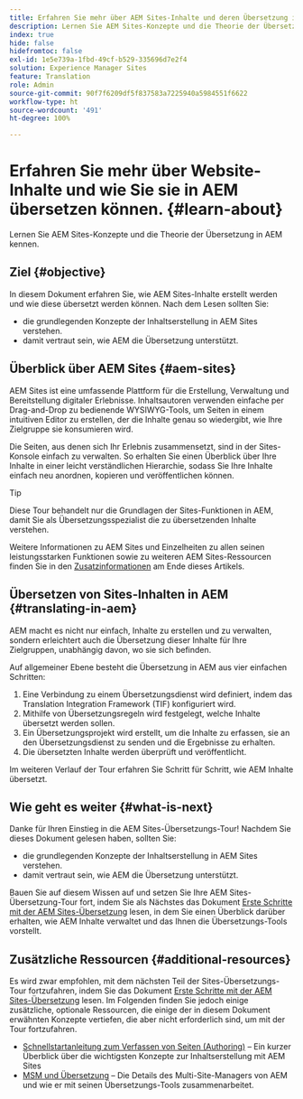 ```yaml
---
title: Erfahren Sie mehr über AEM Sites-Inhalte und deren Übersetzung in AEM
description: Lernen Sie AEM Sites-Konzepte und die Theorie der Übersetzung in AEM kennen.
index: true
hide: false
hidefromtoc: false
exl-id: 1e5e739a-1fbd-49cf-b529-335696d7e2f4
solution: Experience Manager Sites
feature: Translation
role: Admin
source-git-commit: 90f7f6209df5f837583a7225940a5984551f6622
workflow-type: ht
source-wordcount: '491'
ht-degree: 100%

---
```


# Erfahren Sie mehr über Website-Inhalte und wie Sie sie in AEM übersetzen können. {#learn-about}

Lernen Sie AEM Sites-Konzepte und die Theorie der Übersetzung in AEM kennen.

## Ziel {#objective}

In diesem Dokument erfahren Sie, wie AEM Sites-Inhalte erstellt werden und wie diese übersetzt werden können. Nach dem Lesen sollten Sie:

* die grundlegenden Konzepte der Inhaltserstellung in AEM Sites verstehen.
* damit vertraut sein, wie AEM die Übersetzung unterstützt.

## Überblick über AEM Sites {#aem-sites}

AEM Sites ist eine umfassende Plattform für die Erstellung, Verwaltung und Bereitstellung digitaler Erlebnisse. Inhaltsautoren verwenden einfache per Drag-and-Drop zu bedienende WYSIWYG-Tools, um Seiten in einem intuitiven Editor zu erstellen, der die Inhalte genau so wiedergibt, wie Ihre Zielgruppe sie konsumieren wird.

Die Seiten, aus denen sich Ihr Erlebnis zusammensetzt, sind in der Sites-Konsole einfach zu verwalten. So erhalten Sie einen Überblick über Ihre Inhalte in einer leicht verständlichen Hierarchie, sodass Sie Ihre Inhalte einfach neu anordnen, kopieren und veröffentlichen können.

>[!TIP]
>
>Diese Tour behandelt nur die Grundlagen der Sites-Funktionen in AEM, damit Sie als Übersetzungsspezialist die zu übersetzenden Inhalte verstehen.
>
>Weitere Informationen zu AEM Sites und Einzelheiten zu allen seinen leistungsstarken Funktionen sowie zu weiteren AEM Sites-Ressourcen finden Sie in den [Zusatzinformationen](#additional-information) am Ende dieses Artikels.

## Übersetzen von Sites-Inhalten in AEM {#translating-in-aem}

AEM macht es nicht nur einfach, Inhalte zu erstellen und zu verwalten, sondern erleichtert auch die Übersetzung dieser Inhalte für Ihre Zielgruppen, unabhängig davon, wo sie sich befinden.

Auf allgemeiner Ebene besteht die Übersetzung in AEM aus vier einfachen Schritten:

1. Eine Verbindung zu einem Übersetzungsdienst wird definiert, indem das Translation Integration Framework (TIF) konfiguriert wird.
1. Mithilfe von Übersetzungsregeln wird festgelegt, welche Inhalte übersetzt werden sollen.
1. Ein Übersetzungsprojekt wird erstellt, um die Inhalte zu erfassen, sie an den Übersetzungsdienst zu senden und die Ergebnisse zu erhalten.
1. Die übersetzten Inhalte werden überprüft und veröffentlicht.


Im weiteren Verlauf der Tour erfahren Sie Schritt für Schritt, wie AEM Inhalte übersetzt.

## Wie geht es weiter {#what-is-next}

Danke für Ihren Einstieg in die AEM Sites-Übersetzungs-Tour! Nachdem Sie dieses Dokument gelesen haben, sollten Sie:

* die grundlegenden Konzepte der Inhaltserstellung in AEM Sites verstehen.
* damit vertraut sein, wie AEM die Übersetzung unterstützt.

Bauen Sie auf diesem Wissen auf und setzen Sie Ihre AEM Sites-Übersetzung-Tour fort, indem Sie als Nächstes das Dokument [Erste Schritte mit der AEM Sites-Übersetzung](getting-started.md) lesen, in dem Sie einen Überblick darüber erhalten, wie AEM Inhalte verwaltet und das Ihnen die Übersetzungs-Tools vorstellt.

## Zusätzliche Ressourcen {#additional-resources}

Es wird zwar empfohlen, mit dem nächsten Teil der Sites-Übersetzungs-Tour fortzufahren, indem Sie das Dokument [Erste Schritte mit der AEM Sites-Übersetzung](getting-started.md) lesen. Im Folgenden finden Sie jedoch einige zusätzliche, optionale Ressourcen, die einige der in diesem Dokument erwähnten Konzepte vertiefen, die aber nicht erforderlich sind, um mit der Tour fortzufahren.

* [Schnellstartanleitung zum Verfassen von Seiten (Authoring)](/help/sites-cloud/authoring/quick-start.md) – Ein kurzer Überblick über die wichtigsten Konzepte zur Inhaltserstellung mit AEM Sites
* [MSM und Übersetzung](/help/sites-cloud/administering/msm-and-translation.md) – Die Details des Multi-Site-Managers von AEM und wie er mit seinen Übersetzungs-Tools zusammenarbeitet.
